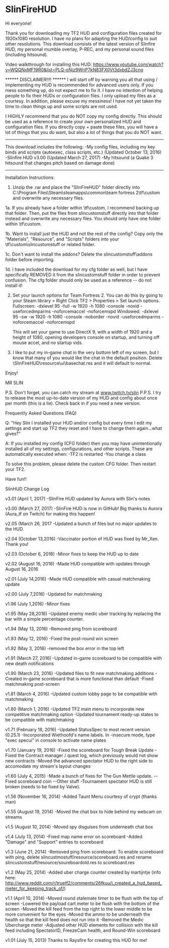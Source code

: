 # SlinFireHUD
Hi everyone!

Thank you for downloading my TF2 HUD and configuration files created for 1920x1080 resolution. I have no plans for adapting the HUD/config to suit other resolutions.
This download consists of the latest version of Slinfire HUD, my personal mumble overlay, P-REC, and my personal sound files (including hitsound).

Video walkthrough for installing this HUD:
https://www.youtube.com/watch?v=WQQNxMF19R0&list=PLQ-oNjz9WriP7kN83FX0Vt3dxbdZJ3cng

****** DISCLAIMER!!!! ******
I will start off by warning you all that using / implementing my HUD is recommended for advanced users only. If you mess something up, do not expect me to fix it.
I have no intention of helping people to fix their HUDs or configuration files. I only upload my files as a courtesy. In addition, please excuse my messiness! I have not yet taken the time to clean things up and some scripts are not used.

I HIGHLY recommend that you do NOT copy my config directly. This should be used as a reference to create your own personalized HUD and configuration files. 
If you directly copy + paste these files, you will have a lot of things that you do want, but also a lot of things that you do NOT want.

****************************

This download includes the following:
-My config files, including my key binds and scripts (autoexec, class scripts, etc.) (Updated October 13, 2016)
-Slinfire HUD v3.00 (Updated March 27, 2017)
-My hitsound (a Quake 3 hitsound that changes pitch based on damage done)

****************************

Installation Instructions:

1. Unzip the .rar and place the "SlinFireHUD" folder directly into C:\Program Files\Steam\steamapps\common\team fortress 2\tf\custom and overwrite any necessary files.

1a. If you already have a folder within \tf\custom, I recommend backing up that folder. Then, put the files from slincustomstuff directly into that folder instead and overwrite any necessary files. 
You should only have one folder within \tf\custom.

1b. Want to install just the HUD and not the rest of the config? Copy only the "Materials", "Resource", and "Scripts" folders into your \tf\custom\slincustomstuff or related folder.

1c. Don't want to install the addons? Delete the slincustomstuff\addons folder before importing.

1d. I have included the download for my cfg folder as well, but I have specifically REMOVED it from the slincustomstuff folder in order to prevent confusion. The cfg folder should only be used as a reference -- do not install it!

2. Set your launch options for Team Fortress 2. You can do this by going to your Steam library > Right Click TF2 > Properties > Set launch options.
	Fullscreen: -dxlevel 95 -full -w 1920 -h 1080 -console -novid -useforcedmparms -noforcemaccel -noforcemspd
	Windowed:   -dxlevel 95 -sw -w 1920 -h 1080 -console -noborder -novid -useforcedmparms -noforcemaccel -noforcemspd

	This will set your game to use DirectX 9, with a width of 1920 and a height of 1080, opening developers console on startup, and turning off mouse accel, and no startup vids.

3. I like to put my in-game chat in the very bottom left of my screen, but I know that many of you would like the chat in the default position. Delete \SlinFireHUD\resource\ui\basechat.res and it will default to normal.

Enjoy!

MR SLIN

P.S. Don't forget, you can catch my stream at www.twitch.tv/slin
P.P.S. I try to release the most up-to-date version of my HUD and config about once per month (this is a lie). Check back in if you need a new version.


Frequently Asked Questions (FAQ)

Q: "Hey Slin I installed your HUD and/or config but every time I edit my settings and start up TF2 they reset and I have to change them again...what gives?"

A: If you installed my config (CFG folder) then you may have unintentionally installed all of my settings, configurations, and other scripts. These are automatically executed when:
-TF2 is restarted
-You change a class

To solve this problem, please delete the custom CFG folder. Then restart your TF2. 

Have fun!!





SlinHUD Change Log

v3.01 (April 1, 2017)
-SlinFire HUD updated by Aurora with Slin's notes

v3.00 (March 27, 2017) 
-SlinFire HUD is now in GitHub! Big thanks to Aurora (Aura_tf on Twitch) for making this happen!

v2.05 (March 26, 2017
-Updated a bunch of files but no major updates to the HUD.

v2.04 (October 13,2016)
-Vaccinator portion of HUD was fixed by Mr_Xen. Thank you!

v2.03 (October 6, 2016)
-Minor fixes to keep the HUD up to date

v2.02 (August 16, 2016)
-Made HUD compatible with updates through August 16, 2016

v2.01 (July 14,2016)
-Made HUD compatible with casual matchmaking update

v2.00 (July 7,2016)
-Updated for matchmaking

v1.96 (July 1,2016)
-Minor fixes

v1.95 (May 28,2016)
-Updated enemy medic uber tracking by replacing the bar with a simple percentage counter. 

v1.94 (May 13, 2016)
-Removed ping from scoreboard

v1.93 (May 12, 2016)
-Fixed the post-round win screen

v1.92 (May 3, 2016)
-removed the box error in the top left

v1.91 (March 27, 2016)
-Updated in-game scoreboard to be compatible with new death notifications

v1.90 (March 23, 2016)
-Updated files to fit new matchmaking additions
-Created in-game scoreboard that is more functional than default
-Fixed matchmaking post-screen

v1.81 (March 4, 2016)
-Updated custom lobby page to be compatible with matchmaking

v1.80 (March 1, 2016)
-Updated TF2 main menu to incorporate new competitive matchmaking option
-Updated tournament ready-up states to be compatible with matchmaking

v1.71 (February 18, 2016)
-Updated StatusSpec to most recent version (0.25.1)
-Incorporated Wiethoofd's name labels. In -insecure mode, type "exec specui" in console to activate name plates


v1.70 (January 19, 2016)
-Fixed the scoreboard for Tough Break Update
-Fixed the Contract manager / quest log, which previously would not show new contracts
-Moved the advanced spectator HUD to the right side to accomodate my stream's layout changes


v1.60 (July 4, 2015)
-Made a bunch of fixes for The Gun Mettle update.
--Fixed scoreboard coin
--Other stuff
-Tournament spectator HUD is still broken (needs to be fixed by Valve).


v1.56 (November 16, 2014)
-Added Taunt Menu courtesy of crypt (thanks man)

v1.55 (August 19, 2014)
-Moved the chat box to hide behind my webcam on streams

v1.5 (August 10, 2014)
-Moved spy disguises from underneath chat box

v1.4 (July 13, 2014)
-Fixed map name error on scoreboard
-Added "Damage" and "Support" entries to scoreboard

v1.3 (June 21, 2014)
-Removed ping from scoreboard. To enable scoreboard with ping, delete slincustmostuff/resource/scoreboard.res and rename slincustomstuff/resource/soureboardold.res to scoreboard.res

v1.2 (May 25, 2014)
-Added uber charge counter created by martijntje (info here: http://www.reddit.com/r/truetf2/comments/26fkuu/i_created_a_hud_based_meter_for_keeping_track_of/)

v1.1 (April 10, 2014)
-Moved round stalemate timer to be flush with the top of screen
-Lowered the payload cart meter to be flush with the bottom of the screen
-Moved the kill feed from the top right to the lower middle to be more convenient for the eyes
-Moved the ammo to be underneath the health so that the kill feed does not run into it
-Removed the Medic Ubercharge meter
-Adjusted other HUD elements for collision with the kill feed including SpectatorID, FreezeCam health, and Round-Win scoreboard

v1.01 (July 15, 2013)
Thanks to Raysfire for creating this HUD for me! 